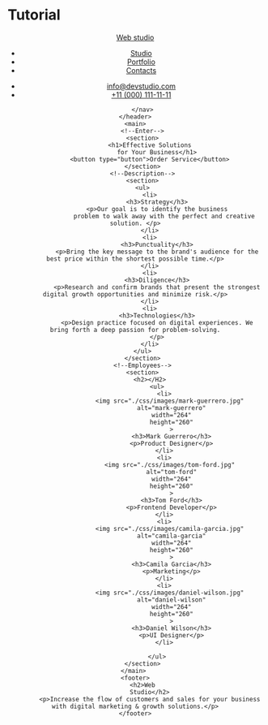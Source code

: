 # Tutorial

<!DOCTYPE html>
<html lang="en">
<head>
    <meta charset="UTF-8">
    <meta name="viewport" content="width=device-width, initial-scale=1.0">
    <title>Webstudio</title>
</head>
<body>
    <!--Page header-->
    <header>
        <nav>
          <a href="./index.html">Web studio</a>
            <ul>
                <li>
                    <a href="./index.html">Studio</a>                          
                </li>
                <li>
                    <a href="">Portfolio</a>
                </li>
                <li>
                    <a href="">Contacts</a>
                </li>
            </ul>
           <ul>
            <li>
                <a href="mailto:info@devstudio.com">info@devstudio.com</a>
            </li>
            <li>
                <a href="tell:+110001111111">+11 (000) 111-11-11</a>
            </li>
           </ul>


        </nav>
    </header>
    <main>
        <!--Enter-->
        <section>
            <h1>Effective Solutions
                for Your Business</h1>
            <button type="button">Order Service</button>
        </section>
        <!--Description-->
        <section>
        <ul>
            <li>
                <h3>Strategy</h3>
                <p>Our goal is to identify the business
                    problem to walk away with the perfect and creative solution. </p>
            </li>
            <li>
                <h3>Punctuality</h3>
                <p>Bring the key message to the brand's audience for the best price within the shortest possible time.</p>
            </li>
            <li>
                <h3>Diligence</h3>
                <p>Research and confirm brands that present the strongest digital growth opportunities and minimize risk.</p>
            </li>
            <li>
                <h3>Technologies</h3>
                <p>Design practice focused on digital experiences. We bring forth a deep passion for problem-solving.
                </p>
            </li>
        </ul>
        </section>
        <!--Employees-->
        <section>
            <h2></H2>
                <ul>
                    <li>
                        <img src="./css/images/mark-guerrero.jpg" 
                        alt="mark-guerrero"
                        width="264"
                        height="260"
                        >
                        <h3>Mark Guerrero</h3>
                        <p>Product Designer</p>
                    </li>
                    <li>
                        <img src="./css/images/tom-ford.jpg" 
                        alt="tom-ford"
                        width="264"
                        height="260"
                        >
                        <h3>Tom Ford</h3>
                        <p>Frontend Developer</p>
                    </li>
                    <li>
                        <img src="./css/images/camila-garcia.jpg" 
                        alt="camila-garcia"
                        width="264"
                        height="260"
                        >
                        <h3>Camila Garcia</h3>
                        <p>Marketing</p>
                    </li>
                    <li>
                        <img src="./css/images/daniel-wilson.jpg" 
                        alt="daniel-wilson"
                        width="264"
                        height="260"
                        >
                        <h3>Daniel Wilson</h3>
                        <p>UI Designer</p>
                    </li>
                    
                </ul>
        </section>
    </main> 
    <footer>
        <h2>Web
            Studio</h2>
            <p>Increase the flow of customers and sales for your business with digital marketing & growth solutions.</p>
    </footer>
</body>
</html>
